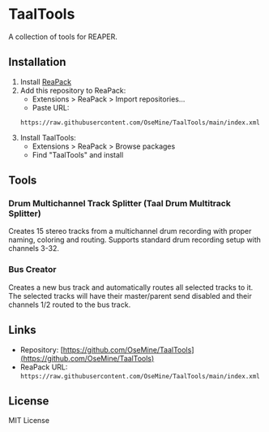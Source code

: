 # TaalTools

A collection of tools for REAPER.

## Installation

1. Install [ReaPack](https://reapack.com/)
2. Add this repository to ReaPack:
   - Extensions > ReaPack > Import repositories...
   - Paste URL: 
   ```
   https://raw.githubusercontent.com/OseMine/TaalTools/main/index.xml
   ```
3. Install TaalTools:
   - Extensions > ReaPack > Browse packages
   - Find "TaalTools" and install

## Tools

### Drum Multichannel Track Splitter (Taal Drum Multitrack Splitter)
Creates 15 stereo tracks from a multichannel drum recording with proper naming, coloring and routing.
Supports standard drum recording setup with channels 3-32.

### Bus Creator
Creates a new bus track and automatically routes all selected tracks to it. The selected tracks will have their master/parent send disabled and their channels 1/2 routed to the bus track.

## Links

- Repository: [https://github.com/OseMine/TaalTools](https://github.com/OseMine/TaalTools)
- ReaPack URL: `https://raw.githubusercontent.com/OseMine/TaalTools/main/index.xml`

## License

MIT License
